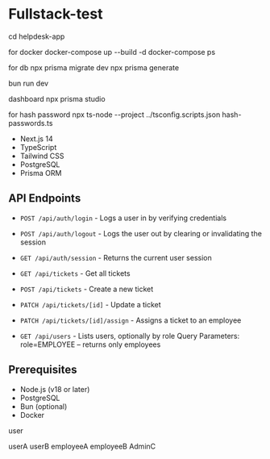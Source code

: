 # Fullstack-test

cd helpdesk-app

for docker
docker-compose up --build -d
docker-compose ps

for db
npx prisma migrate dev
npx prisma generate      

bun run dev

dashboard
npx prisma studio

for hash password
npx ts-node --project ../tsconfig.scripts.json hash-passwords.ts

- Next.js 14
- TypeScript
- Tailwind CSS
- PostgreSQL
- Prisma ORM

## API Endpoints

- `POST /api/auth/login` - Logs a user in by verifying credentials
- `POST /api/auth/logout` - Logs the user out by clearing or invalidating the session
- `GET /api/auth/session` - Returns the current user session

- `GET /api/tickets` - Get all tickets
- `POST /api/tickets` - Create a new ticket
- `PATCH /api/tickets/[id]` - Update a ticket
- `PATCH /api/tickets/[id]/assign` - Assigns a ticket to an employee

- `GET /api/users` - Lists users, optionally by role
    Query Parameters: role=EMPLOYEE – returns only employees

## Prerequisites

- Node.js (v18 or later)
- PostgreSQL
- Bun (optional)
- Docker

user

userA
userB
employeeA
employeeB
AdminC
